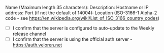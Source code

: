 Name (Maximum length 35 characters):
Description: 
Hostname or IP address:
Port (if not the default of 14004):
Location (ISO-3166-1 Alpha-2 code - see https://en.wikipedia.org/wiki/List_of_ISO_3166_country_codes)

- [ ] I confirm that the server is configured to auto-update to the Weekly release channel
- [ ] I confirm that the server is using the official auth server - https://auth.veloren.net